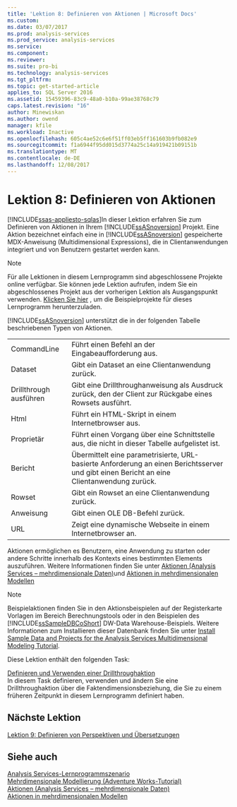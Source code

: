 ```yaml
---
title: 'Lektion 8: Definieren von Aktionen | Microsoft Docs'
ms.custom: 
ms.date: 03/07/2017
ms.prod: analysis-services
ms.prod_service: analysis-services
ms.service: 
ms.component: 
ms.reviewer: 
ms.suite: pro-bi
ms.technology: analysis-services
ms.tgt_pltfrm: 
ms.topic: get-started-article
applies_to: SQL Server 2016
ms.assetid: 15459396-83c9-48a0-b10a-99ae38768c79
caps.latest.revision: "16"
author: Minewiskan
ms.author: owend
manager: kfile
ms.workload: Inactive
ms.openlocfilehash: 605c4ae52c6e6f51ff03eb5ff161603b9fb082e9
ms.sourcegitcommit: f1a6944f95dd015d3774a25c14a919421b09151b
ms.translationtype: MT
ms.contentlocale: de-DE
ms.lasthandoff: 12/08/2017
---
```

# <a name="lesson-8-defining-actions"></a>Lektion 8: Definieren von Aktionen
[!INCLUDE[ssas-appliesto-sqlas](../includes/ssas-appliesto-sqlas.md)]In dieser Lektion erfahren Sie zum Definieren von Aktionen in Ihrem [!INCLUDE[ssASnoversion](../includes/ssasnoversion-md.md)] Projekt. Eine Aktion bezeichnet einfach eine in [!INCLUDE[ssASnoversion](../includes/ssasnoversion-md.md)] gespeicherte MDX-Anweisung (Multidimensional Expressions), die in Clientanwendungen integriert und von Benutzern gestartet werden kann.  
  
> [!NOTE]  
> Für alle Lektionen in diesem Lernprogramm sind abgeschlossene Projekte online verfügbar. Sie können jede Lektion aufrufen, indem Sie ein abgeschlossenes Projekt aus der vorherigen Lektion als Ausgangspunkt verwenden. [Klicken Sie hier](http://go.microsoft.com/fwlink/?LinkID=221866) , um die Beispielprojekte für dieses Lernprogramm herunterzuladen.  
  
[!INCLUDE[ssASnoversion](../includes/ssasnoversion-md.md)] unterstützt die in der folgenden Tabelle beschriebenen Typen von Aktionen.  
  
|||  
|-|-|  
|CommandLine|Führt einen Befehl an der Eingabeaufforderung aus.|  
|Dataset|Gibt ein Dataset an eine Clientanwendung zurück.|  
|Drillthrough ausführen|Gibt eine Drillthroughanweisung als Ausdruck zurück, den der Client zur Rückgabe eines Rowsets ausführt.|  
|Html|Führt ein HTML-Skript in einem Internetbrowser aus.|  
|Proprietär|Führt einen Vorgang über eine Schnittstelle aus, die nicht in dieser Tabelle aufgelistet ist.|  
|Bericht|Übermittelt eine parametrisierte, URL-basierte Anforderung an einen Berichtsserver und gibt einen Bericht an eine Clientanwendung zurück.|  
|Rowset|Gibt ein Rowset an eine Clientanwendung zurück.|  
|Anweisung|Gibt einen OLE DB-Befehl zurück.|  
|URL|Zeigt eine dynamische Webseite in einem Internetbrowser an.|  
  
Aktionen ermöglichen es Benutzern, eine Anwendung zu starten oder andere Schritte innerhalb des Kontexts eines bestimmten Elements auszuführen. Weitere Informationen finden Sie unter [Aktionen &#40;Analysis Services – mehrdimensionale Daten&#41;](../analysis-services/multidimensional-models/actions-analysis-services-multidimensional-data.md)und [Aktionen in mehrdimensionalen Modellen](../analysis-services/multidimensional-models/actions-in-multidimensional-models.md)  
  
> [!NOTE]  
> Beispielaktionen finden Sie in den Aktionsbeispielen auf der Registerkarte Vorlagen im Bereich Berechnungstools oder in den Beispielen des [!INCLUDE[ssSampleDBCoShort](../includes/sssampledbcoshort-md.md)] DW-Data Warehouse-Beispiels. Weitere Informationen zum Installieren dieser Datenbank finden Sie unter [Install Sample Data and Projects for the Analysis Services Multidimensional Modeling Tutorial](../analysis-services/install-sample-data-and-projects.md).  
  
Diese Lektion enthält den folgenden Task:  
  
[Definieren und Verwenden einer Drillthroughaktion](../analysis-services/lesson-8-1-defining-and-using-a-drillthrough-action.md)  
In diesem Task definieren, verwenden und ändern Sie eine Drillthroughaktion über die Faktendimensionsbeziehung, die Sie zu einem früheren Zeitpunkt in diesem Lernprogramm definiert haben.  
  
## <a name="next-lesson"></a>Nächste Lektion  
[Lektion 9: Definieren von Perspektiven und Übersetzungen](../analysis-services/lesson-9-defining-perspectives-and-translations.md)  
  
## <a name="see-also"></a>Siehe auch  
[Analysis Services-Lernprogrammszenario](../analysis-services/analysis-services-tutorial-scenario.md)  
[Mehrdimensionale Modellierung &#40;Adventure Works-Tutorial&#41;](../analysis-services/multidimensional-modeling-adventure-works-tutorial.md)  
[Aktionen &#40;Analysis Services – mehrdimensionale Daten&#41;](../analysis-services/multidimensional-models/actions-analysis-services-multidimensional-data.md)  
[Aktionen in mehrdimensionalen Modellen](../analysis-services/multidimensional-models/actions-in-multidimensional-models.md)  
  
  
  
